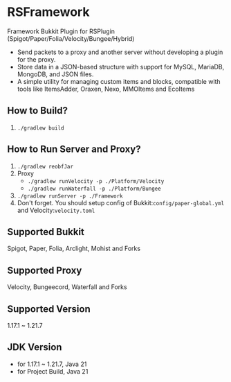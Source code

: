 # RSFramework

Framework Bukkit Plugin for RSPlugin (Spigot/Paper/Folia/Velocity/Bungee/Hybrid)

- Send packets to a proxy and another server without developing a plugin for the proxy.
- Store data in a JSON-based structure with support for MySQL, MariaDB, MongoDB, and JSON files.
- A simple utility for managing custom items and blocks, compatible with tools like ItemsAdder, Oraxen, Nexo, MMOItems
  and EcoItems

## How to Build?

1. `./gradlew build`

## How to Run Server and Proxy?

1. `./gradlew reobfJar`
2. Proxy
    - `./gradlew runVelocity -p ./Platform/Velocity`
    - `./gradlew runWaterfall -p ./Platform/Bungee`
3. `./gradlew runServer -p ./Framework`
4. Don't forget. You should setup config of Bukkit:`config/paper-global.yml` and Velocity:`velocity.toml`

## Supported Bukkit

Spigot, Paper, Folia, Arclight, Mohist
and Forks

## Supported Proxy

Velocity, Bungeecord, Waterfall and Forks

## Supported  Version

1.17.1 ~ 1.21.7

## JDK Version

- for 1.17.1 ~ 1.21.7, Java 21
- for Project Build, Java 21
